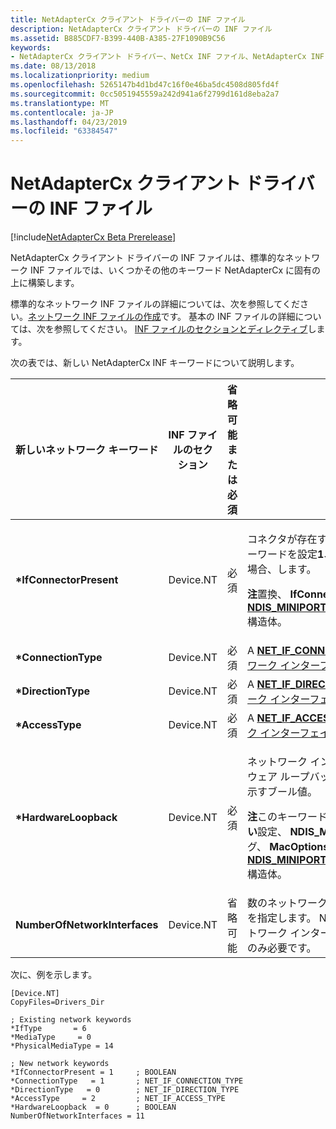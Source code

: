 ```yaml
---
title: NetAdapterCx クライアント ドライバーの INF ファイル
description: NetAdapterCx クライアント ドライバーの INF ファイル
ms.assetid: B885CDF7-B399-440B-A385-27F1090B9C56
keywords:
- NetAdapterCx クライアント ドライバー、NetCx INF ファイル、NetAdapterCx INF の INF ファイル
ms.date: 08/13/2018
ms.localizationpriority: medium
ms.openlocfilehash: 5265147b4d1bd47c16f0e46ba5dc4508d805fd4f
ms.sourcegitcommit: 0cc5051945559a242d941a6f2799d161d8eba2a7
ms.translationtype: MT
ms.contentlocale: ja-JP
ms.lasthandoff: 04/23/2019
ms.locfileid: "63384547"
---
```

# <a name="inf-files-for-netadaptercx-client-drivers"></a>NetAdapterCx クライアント ドライバーの INF ファイル

[!include[NetAdapterCx Beta Prerelease](../netcx-beta-prerelease.md)]

NetAdapterCx クライアント ドライバーの INF ファイルは、標準的なネットワーク INF ファイルでは、いくつかその他のキーワード NetAdapterCx に固有の上に構築します。 

標準的なネットワーク INF ファイルの詳細については、次を参照してください。[ネットワーク INF ファイルの作成](../network/creating-network-inf-files.md)です。 基本の INF ファイルの詳細については、次を参照してください。 [INF ファイルのセクションとディレクティブ](../install/inf-file-sections-and-directives.md)します。

次の表では、新しい NetAdapterCx INF キーワードについて説明します。

| 新しいネットワーク キーワード | INF ファイルのセクション | 省略可能または必須 | 説明 |
| --- | --- | --- | --- |
| **\*IfConnectorPresent** | Device.NT | 必須 | <p>コネクタが存在するかどうかを示すブール値。 このキーワードを設定**1**、または**TRUE**物理アダプターがある場合、します。</p> <p>**注**置換、 **IfConnectorPresent**フィールドを[ **NDIS_MINIPORT_ADAPTER_GENERAL_ATTRIBUTES** ](https://docs.microsoft.com/windows-hardware/drivers/ddi/content/ndis/ns-ndis-_ndis_miniport_adapter_general_attributes)構造体。</p> |
| **\*ConnectionType** | Device.NT | 必須 | A [ **NET_IF_CONNECTION_TYPE** ](https://docs.microsoft.com/windows/desktop/api/ifdef/ne-ifdef-_net_if_connection_type)を指定する値、[ネットワーク インターフェイスの NDIS](../network/ndis-network-interfaces2.md)接続の種類。 |
| **\*DirectionType** | Device.NT | 必須 | A [ **NET_IF_DIRECTION_TYPE** ](https://docs.microsoft.com/windows/desktop/api/ifdef/ne-ifdef-_net_if_direction_type)を指定する値、[ネットワーク インターフェイスの NDIS](../network/ndis-network-interfaces2.md)方向の種類。 |
| **\*AccessType** | Device.NT | 必須 | A [ **NET_IF_ACCESS_TYPE** ](https://docs.microsoft.com/windows/desktop/api/ifdef/ne-ifdef-_net_if_access_type)を指定する値、[ネットワーク インターフェイスの NDIS](../network/ndis-network-interfaces2.md)アクセスの種類。 |
| **\*HardwareLoopback** | Device.NT | 必須 | <p>ネットワーク インターフェイス カード (NIC) にハードウェア ループバックのサポートが含まれるかどうかを示すブール値。</p> <p>**注**このキーワードに設定**1**、または**TRUE**のと同じ**いない**設定、 **NDIS_MAC_OPTION_NO_LOOPBACK**フラグ、 **MacOptions**のフィールド、 [ **NDIS_MINIPORT_ADAPTER_GENERAL_ATTRIBUTES** ](https://docs.microsoft.com/windows-hardware/drivers/ddi/content/ndis/ns-ndis-_ndis_miniport_adapter_general_attributes)構造体。</p> |
| **NumberOfNetworkInterfaces** | Device.NT | 省略可能 | 数のネットワーク インターフェイス、NIC がサポートを指定します。 NIC にデバイスごとに 1 つ以上のネットワーク インターフェイスがサポートするかどうかにのみ必要です。 |

次に、例を示します。

```INF
[Device.NT]
CopyFiles=Drivers_Dir

; Existing network keywords
*IfType       = 6
*MediaType     = 0
*PhysicalMediaType = 14

; New network keywords
*IfConnectorPresent = 1     ; BOOLEAN
*ConnectionType   = 1       ; NET_IF_CONNECTION_TYPE
*DirectionType   = 0        ; NET_IF_DIRECTION_TYPE
*AccessType     = 2         ; NET_IF_ACCESS_TYPE
*HardwareLoopback  = 0      ; BOOLEAN
NumberOfNetworkInterfaces = 11
```
